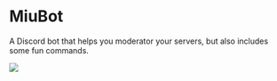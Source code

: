 # MiuBot
A Discord bot that helps you moderator your servers, but also includes some fun commands.

![](https://yt3.ggpht.com/-4feLfBun-a0/AAAAAAAAAAI/AAAAAAAAAAA/-KeJnVNmBfg/s900-c-k-no-mo-rj-c0xffffff/photo.jpg)